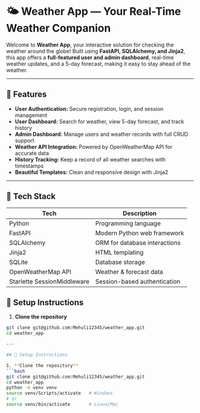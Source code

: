 # 🌤 Weather App — Your Real-Time Weather Companion

Welcome to **Weather App**, your interactive solution for checking the weather around the globe! Built using **FastAPI, SQLAlchemy, and Jinja2**, this app offers a **full-featured user and admin dashboard**, real-time weather updates, and a 5-day forecast, making it easy to stay ahead of the weather.

---

## 🚀 Features

- **User Authentication:** Secure registration, login, and session management  
- **User Dashboard:** Search for weather, view 5-day forecast, and track history  
- **Admin Dashboard:** Manage users and weather records with full CRUD support  
- **Weather API Integration:** Powered by OpenWeatherMap API for accurate data  
- **History Tracking:** Keep a record of all weather searches with timestamps  
- **Beautiful Templates:** Clean and responsive design with Jinja2  

---

## 🧠 Tech Stack

| Tech | Description |
|------|-------------|
| Python | Programming language |
| FastAPI | Modern Python web framework |
| SQLAlchemy | ORM for database interactions |
| Jinja2 | HTML templating |
| SQLite | Database storage |
| OpenWeatherMap API | Weather & forecast data |
| Starlette SessionMiddleware | Session-based authentication |



## 🔧 Setup Instructions

1. **Clone the repository**  
```bash
git clone git@github.com:Mehuli12345/weather_app.git
cd weather_app

---

## 🔧 Setup Instructions

1. **Clone the repository**  
```bash
git clone git@github.com:Mehuli12345/weather_app.git
cd weather_app
python -m venv venv
source venv/Scripts/activate   # Windows
# or
source venv/bin/activate       # Linux/Mac

